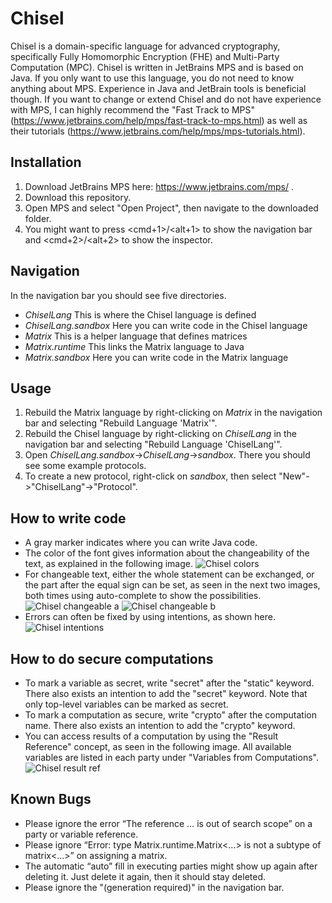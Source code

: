 # Chisel
Chisel is a domain-specific language for advanced cryptography, specifically Fully Homomorphic Encryption (FHE) and Multi-Party Computation (MPC). 
Chisel is written in JetBrains MPS and is based on Java. If you only want to use this language, you do not need to know anything about MPS. Experience in Java and JetBrain tools is beneficial though. 
If you want to change or extend Chisel and do not have experience with MPS, I can highly recommend the "Fast Track to MPS" (https://www.jetbrains.com/help/mps/fast-track-to-mps.html) as well as their tutorials (https://www.jetbrains.com/help/mps/mps-tutorials.html).

## Installation
1. Download JetBrains MPS here: https://www.jetbrains.com/mps/ .
2. Download this repository.
3. Open MPS and select "Open Project", then navigate to the downloaded folder.
4. You might want to press <cmd+1>/<alt+1> to show the navigation bar and <cmd+2>/<alt+2> to show the inspector.

## Navigation
In the navigation bar you should see five directories.
- *ChiselLang* This is where the Chisel language is defined
- *ChiselLang.sandbox* Here you can write code in the Chisel language
- *Matrix* This is a helper language that defines matrices
- *Matrix.runtime* This links the Matrix language to Java
- *Matrix.sandbox* Here you can write code in the Matrix language

## Usage
1. Rebuild the Matrix language by right-clicking on *Matrix* in the navigation bar and selecting "Rebuild Language 'Matrix'".
2. Rebuild the Chisel language by right-clicking on *ChiselLang* in the navigation bar and selecting "Rebuild Language 'ChiselLang'".
3. Open *ChiselLang.sandbox*->*ChiselLang*->*sandbox*. There you should see some example protocols.
4. To create a new protocol, right-click on *sandbox*, then select "New"->"ChiselLang"->"Protocol".

## How to write code
- A gray *<no statements>* marker indicates where you can write Java code.
- The color of the font gives information about the changeability of the text, as explained in the following image. 
  ![Chisel colors](https://github.com/MarbleHE/Chisel/images/Chisel/03_Colors_texted.png)
- For changeable text, either  the  whole  statement  can  be exchanged, or the part after the equal sign can be set, as seen in the next two images, both times using auto-complete to show the possibilities.
  ![Chisel changeable a](https://github.com/MarbleHE/Chisel/images/Chisel/02_a_Changeable.png)
  ![Chisel changeable b](https://github.com/MarbleHE/Chisel/images/Chisel/02_b_Changeable.png)
- Errors can often be fixed by using intentions, as shown here.
  ![Chisel intentions](https://github.com/MarbleHE/Chisel/images/Chisel/04_Intentions.png)

## How to do secure computations
- To mark a variable as secret, write "secret" after the "static" keyword. There also exists an intention to add the "secret" keyword. Note that only top-level variables can be marked as secret.
- To mark a computation as secure, write "crypto" after the computation name. There also exists an intention to add the "crypto" keyword.
- You can access results of a computation by using the "Result Reference" concept, as seen in the following image. All available variables are listed in each party under "Variables from Computations".
  ![Chisel result ref](https://github.com/MarbleHE/Chisel/images/Chisel/05_ResultRef.png)

## Known Bugs
- Please ignore the error “The reference … is out of search scope” on a party or variable reference.
- Please ignore “Error: type Matrix.runtime.Matrix$<$...$>$ is not a subtype of matrix$<$...$>$” on assigning a matrix.
- The automatic “auto” fill in executing parties might show up again after deleting it. Just delete it again, then it should stay deleted.
- Please ignore the "(generation required)" in the navigation bar.

